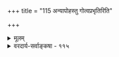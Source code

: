 +++
title = "115 अन्यापोहस्तु गोत्वप्रभृतिरिति"

+++
<details><summary>मूलम्</summary>

अन्यापोहस्तु गोत्वप्रभृतिरिति तु नेदंतया तत्प्रतीतेरन्योन्यापोहबुद्ध्या नियतिरिति मिथस्संश्रयस्तत्प्रतीतौ ।  
विध्याक्षेपक्षमत्वाद्विषमसमतया बुद्धिनैयत्यसिद्धेश्शब्दार्थत्वादपोहो विमतिपदमिति व्याप्तिभङ्गादिदुःस्थम् ॥ ११५ ॥
</details>

<details><summary>वरदार्य-सर्वाङ्कषा - ११५</summary>

जातिवादं निरस्य, तत्स्थाने अपोहमभिषिक्तवतां सौगतानां मतं दूषयति – अन्यापोह इति । गोत्व- **प्रभृतिस्तु** = गोत्वाश्वत्वादयस्तु **अन्यापोहः** = तदितराभाव एव, न त्वतिरिक्तः इति तु न युक्तम् । कुतः ? **इदंतया** =भावरूपतया **तत्प्रतीतेः** = गोत्वाश्वत्वादीनामनुभवात् । अभावरूपत्वे तु ननुल्लेखः स्यात् । गोत्वम्, अश्वत्वम् इत्यादि खलु न संबन्धमन्तरैव व्यवह्रियते । अतस्तानि नाभावरूपाणि । ननु तमः प्रतीतिवत्स्यादिति चेत्, दूषणान्तरमाह - अन्योन्येति । **अन्योन्यापोहबुद्ध्या** = गोत्वमश्वत्वाभावरूपम्, अश्वत्वं च गोत्वाभावरूपं वक्तव्यम् इति परस्पराभावरूपतया **नियतिः** = व्यवस्था वक्तव्या इति **तत्प्रतीतौ** = गोत्वप्रतीतौ, अश्वत्वप्रतीतौ च **मिथस्संश्रयः** = अन्योन्याश्रयः अनिवार्यः । गोत्वमश्वत्वाद्यभावरूपं चेत्, प्रथममश्वत्वादिज्ञानं किलावश्यकम् । अश्वत्वं च गोत्वाद्यभावरूपम् । ततश्चाश्वत्वे ज्ञाते, गोत्वं ज्ञातं भवेत्, गोत्वे ज्ञाते अश्वत्वं ज्ञातं भवेदित्यन्योन्याश्रयः स्पष्टः । ननु ज्ञानं नाम ज्ञेयपरिच्छेदः । परिच्छेदो नाम विषयस्य निष्कृष्य प्रदर्शनमेव । निष्कर्षश्च इतरव्यावृत्तिमन्तरा न सिद्ध्येदेव । अत इतरव्यावर्तनमेव ज्ञानकृत्यम् । अत एव 'गौरेव गौः' इति निष्कृष्य व्यवहारोऽपि दृश्यते । अतो व्यावृत्तिरेव पदार्थस्वरूपम्, नान्यत्स्वरूपमिति चेत्तत्राह - विधीत्यादि । **विध्याक्षेपक्षमत्वात्** = व्यावृत्तेः प्रतियोगितया विधिरूपं वस्तु आवश्यकम् । ‘गौः’ इत्युक्ते गोः इतरस्य प्रतीत्यनन्तरमेव, तद्व्यावृत्तिर्गवि सिद्ध्येत् । अतः अनुयोगितया विधिरूपं वस्तु 

476. 

793 

[ संस्थानातिरिक्तजातिनिरासः ] 

युज्येतोपाधितश्चेदनुगतधिषणा तत्र, नेष्टाऽन्यक्लृप्तिः 

तस्मात् संघातवर्गेष्ववयवरचनाभेदतोऽन्यन्न सिध्येत् । सौसादृश्यात्तु जातिव्यवहृतिनियमः ; तेन नातिप्रसक्तिः 

नो चेन्मूर्तत्वमुख्यैस्त्वदभिमतिनयात् व्यज्यतां जातिरन्या ॥116॥ 



इतरव्यावृत्त्या स्वतो लभ्येतैव । गोभिन्नाश्वादिव्यावृत्तौ च अश्वात् सर्वांशव्यावृत्तिः न भवेत्, अश्वगतप्राणित्वव्यावृत्तेरसंभवात् । एवं विषमसमतया अपोहस्यापि **विध्याक्षेपक्षमत्वात्** = विधिरूपस्याप्याक्षेपादेव लाभात् **बुद्धिनैयत्यसिद्धेः** = ज्ञानेन परिच्छेदस्य सिद्धेः अपोहमात्रं न वस्तुस्वरूपम्, किन्तु भावरूपमपि । ननु 'विमतम् अपोहः, शब्दार्थत्वात्, अघटशब्दवत्' इत्यनुमानेन शब्दवाच्यं सर्वम् अपोहरूपम् । अघटपदं हि व्यावृत्तिमुखेनैव वस्तु बोधयति, तद्वदिति चेत्, तत्राह - **विमतिपदम्** = 'विमतम् अपोहः, शब्दार्थत्वात्' इत्यनुमानं च व्याप्तिभङ्गादिदुः **स्थम्** = प्रमेयस्वलक्षणादिपदं हि नापोहपरम्, प्रमेयव्यतिरिक्तस्यैवाभावात् । स्वलक्षणपदमपि तन्मात्रपरम् । अपोहस्तु विकल्पस्यैव विषयः, न तु स्वलक्षणनिर्विकल्पस्येत्यङ्गीकारात् मतद्वयेऽपि व्याप्तिभङ्गः । किञ्च अघटपदमपि समस्तपदमेव, न त्वखण्डं पदम् । अतो विधिबुद्धिमन्तरा निषेधबुद्धेरेवासंभवात् अपोहो न शब्दार्थः । वस्तुतस्त्वपोहः एकस्मिन् पदार्थे अर्धभाग इत्येव तत्त्वम्, सर्वस्यापि वस्तुनो भावाभावरूपत्वादिति न्यायवार्तिक श्लोकवार्तिकादावस्य विस्तरो द्रष्टव्यः ॥ ११५ ॥
</details>
